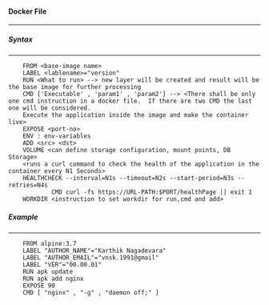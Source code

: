 #### Docker File ####
---------------------

##### Syntax
-----------
       
        FROM <base-image name> 
        LABEL <lablename>="version"
        RUN <What to run> --> new layer will be created and result will be the base image for further processing
        CMD ['Executable' , 'param1' , 'param2'] --> <There shall be only one cmd instruction in a docker file.  If there are two CMD the last one will be considered.
        Execute the application inside the image and make the container live>
        EXPOSE <port-no>
        ENV : env-variables
        ADD <src> <dst>
        VOLUME <can define storage configuration, mount points, DB Storage>
        <runs a curl command to check the health of the application in the container every N1 Seconds>
        HEALTHCHECK --interval=N1s --timeout=N2s --start-period=N3s --retries=N4s
                CMD curl -fs https://URL-PATH:$PORT/healthPage || exit 1
        WORKDIR <instruction to set workdir for run,cmd and add>

##### Example
------------

        FROM alpine:3.7
        LABEL "AUTHOR_NAME"="Karthik Nagadevara"
        LABEL "AUTHOR_EMAIL"="vnsk.1991@gmail"
        LABEL "VER"="00.00.01"
        RUN apk update
        RUN apk add nginx
        EXPOSE 90
        CMD [ "nginx" , "-g" , "daemon off;" ]
